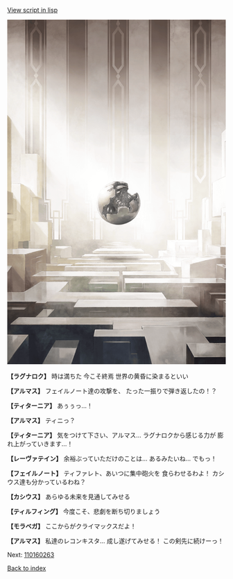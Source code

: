 [View script in lisp](../scripts/110160261.txt)

![abyss_room.png](../images/backgrounds/abyss_room.png)

**【ラグナロク】**
時は満ちた
今こそ終焉
世界の黄昏に染まるといい

**【アルマス】**
フェイルノート達の攻撃を、
たった一振りで弾き返したの！？

**【ティターニア】**
あぅぅっ…！

**【アルマス】**
ティニっ？

**【ティターニア】**
気をつけて下さい、アルマス…
ラグナロクから感じる力が
膨れ上がっていきます…！

**【レーヴァテイン】**
余裕ぶっていただけのことは…
あるみたいね…
でもっ！

**【フェイルノート】**
ティファレト、あいつに集中砲火を
食らわせるわよ！
カシウス達も分かっているわね？

**【カシウス】**
あらゆる未来を見通してみせる

**【ティルフィング】**
今度こそ、悲劇を断ち切りましょう

**【モラベガ】**
ここからがクライマックスだよ！

**【アルマス】**
私達のレコンキスタ…
成し遂げてみせる！
この剣先に続けーっ！

Next: [110160263](110160263.md)

[Back to index](index.md)
